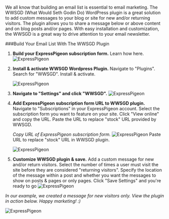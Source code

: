 
We all know that building an email list is essential to email marketing.
The WWSGD (What Would Seth Godin Do) WordPress plugin is a great
solution to add custom messages to your blog or site for new and/or
returning visitors. The plugin allows you to share a message below or
above content and on blog posts and/or pages. With easy installation and
customization, the WWSGD is a great way to drive attention to your email
newsletter.

###Build Your Email List With The WWSGD Plugin


1.  **Build your ExpressPigeon subscription form.** Learn how
    here.
    ![ExpressPigeon](blog_images/2013/Screenshot-2013-11-03-at-10.11.52-PM.png "ExpressPigeon")

2.  **Install & activate WWSGD Wordpress Plugin.** Navigate to
    "Plugins". Search for "WWSGD". Install & activate.

    ![ExpressPigeon](blog_images/2013/Screenshot-2013-11-03-at-9.41.11-PM.png "ExpressPigeon")

3.  **Navigate to "Settings" and click "WWSGD".**
    ![ExpressPigeon](blog_images/2013/Screenshot-2013-11-03-at-9.43.02-PM.png "ExpressPigeon")

4.  **Add ExpressPigeon subscription form URL to WWSGD plugin.** 
    Navigate to "Subscriptions" in your ExpressPigeon account.
    Select the subscription form you want to feature on your site. Click
    "View online" and copy the URL. Paste the URL to replace "stock" URL
    provided by WWSGD.

    *Copy URL of ExpressPigeon subscription form.*
    ![ExpressPigeon](blog_images/2013/Screenshot-2013-11-03-at-9.54.06-PM.png "ExpressPigeon")
    Paste URL to replace "stock" URL in WWSGD plugin.

    ![ExpressPigeon](blog_images/2013/Screenshot-2013-11-03-at-10.05.28-PM.png "ExpressPigeon")

5.  **Customize WWSGD plugin & save.** Add a custom message for new
    and/or return visitors. Select the number of times a user must visit
    the site before they are considered "returning visitors". Specify
    the location of the message within a post and whether you want the
    messages to show on posts & pages or only pages. Click "Save
    Settings" and you're ready to go
    ![ExpressPigeon](blog_images/2013/Screenshot-2013-11-03-at-10.20.47-PM.png "ExpressPigeon")


*In our example, we created a message for new visitors only. View the
plugin in action below. Happy marketing! :)*

![ExpressPigeon](blog_images/2013/Screenshot-2013-11-03-at-10.06.33-PM.png "ExpressPigeon")
